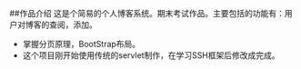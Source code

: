 ##作品介绍
这是个简易的个人博客系统。期末考试作品。主要包括的功能有：用户对博客的查阅，添加。

 - 掌握分页原理，BootStrap布局。
 - 这个项目刚开始使用传统的servlet制作，在学习SSH框架后修改成完成。